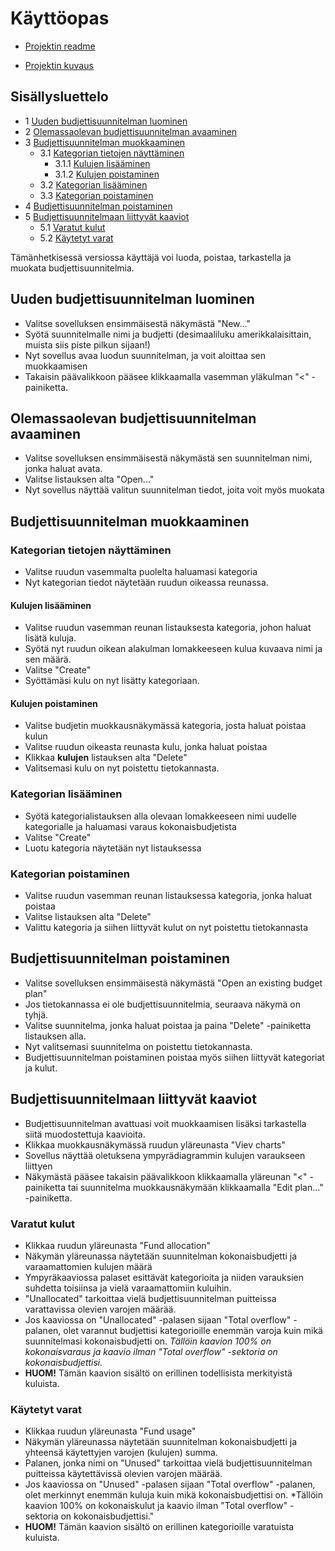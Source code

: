 # Käyttöopas
* [Projektin readme](https://github.com/otsha/otm-harjoitustyo/blob/master/README.md)

* [Projektin kuvaus](https://github.com/otsha/otm-harjoitustyo/blob/master/documentation/description.md)

## Sisällysluettelo
- 1 [Uuden budjettisuunnitelman luominen](#uuden-budjettisuunnitelman-luominen)
- 2 [Olemassaolevan budjettisuunnitelman avaaminen](#olemassaolevan-budjettisuunnitelman-avaaminen)
- 3 [Budjettisuunnitelman muokkaaminen](#budjettisuunnitelman-muokkaaminen)
  - 3.1 [Kategorian tietojen näyttäminen](#kategorian-tietojen-näyttäminen)
    - 3.1.1 [Kulujen lisääminen](#kulujen-lisääminen)
    - 3.1.2 [Kulujen poistaminen](#kulujen-poistaminen)
  - 3.2 [Kategorian lisääminen](#kategorian-lisääminen)
  - 3.3 [Kategorian poistaminen](#kategorian-poistaminen)
- 4 [Budjettisuunnitelman poistaminen](#budjettisuunnitelman-poistaminen)
- 5 [Budjettisuunnitelmaan liittyvät kaaviot](#budjettisuunnitelmaan-liittyvät-kaaviot)
  - 5.1 [Varatut kulut](#varatut-kulut)
  - 5.2 [Käytetyt varat](#käytetyt-varat)
  

Tämänhetkisessä versiossa käyttäjä voi luoda, poistaa, tarkastella ja muokata budjettisuunnitelmia.

## Uuden budjettisuunnitelman luominen
- Valitse sovelluksen ensimmäisestä näkymästä "New..."
- Syötä suunnitelmalle nimi ja budjetti (desimaaliluku amerikkalaisittain, muista siis piste pilkun sijaan!)
- Nyt sovellus avaa luodun suunnitelman, ja voit aloittaa sen muokkaamisen
- Takaisin päävalikkoon pääsee klikkaamalla vasemman yläkulman "<" -painiketta.

## Olemassaolevan budjettisuunnitelman avaaminen
- Valitse sovelluksen ensimmäisestä näkymästä sen suunnitelman nimi, jonka haluat avata.
- Valitse listauksen alta "Open..."
- Nyt sovellus näyttää valitun suunnitelman tiedot, joita voit myös muokata

## Budjettisuunnitelman muokkaaminen

### Kategorian tietojen näyttäminen
- Valitse ruudun vasemmalta puolelta haluamasi kategoria
- Nyt kategorian tiedot näytetään ruudun oikeassa reunassa.

#### Kulujen lisääminen
- Valitse ruudun vasemman reunan listauksesta kategoria, johon haluat lisätä kuluja.
- Syötä nyt ruudun oikean alakulman lomakkeeseen kulua kuvaava nimi ja sen määrä.
- Valitse "Create"
- Syöttämäsi kulu on nyt lisätty kategoriaan.

#### Kulujen poistaminen
- Valitse budjetin muokkausnäkymässä kategoria, josta haluat poistaa kulun
- Valitse ruudun oikeasta reunasta kulu, jonka haluat poistaa
- Klikkaa **kulujen** listauksen alta "Delete"
- Valitsemasi kulu on nyt poistettu tietokannasta.

### Kategorian lisääminen
- Syötä kategorialistauksen alla olevaan lomakkeeseen nimi uudelle kategorialle ja haluamasi varaus kokonaisbudjetista
- Valitse "Create"
- Luotu kategoria näytetään nyt listauksessa

### Kategorian poistaminen
- Valitse ruudun vasemman reunan listauksessa kategoria, jonka haluat poistaa
- Valitse listauksen alta "Delete"
- Valittu kategoria ja siihen liittyvät kulut on nyt poistettu tietokannasta

## Budjettisuunnitelman poistaminen
- Valitse sovelluksen ensimmäisestä näkymästä "Open an existing budget plan"
- Jos tietokannassa ei ole budjettisuunnitelmia, seuraava näkymä on tyhjä.
- Valitse suunnitelma, jonka haluat poistaa ja paina "Delete" -painiketta listauksen alla.
- Nyt valitsemasi suunnitelma on poistettu tietokannasta.
- Budjettisuunnitelman poistaminen poistaa myös siihen liittyvät kategoriat ja kulut.

## Budjettisuunnitelmaan liittyvät kaaviot
- Budjettisuunnitelman avattuasi voit muokkaamisen lisäksi tarkastella siitä muodostettuja kaavioita.
- Klikkaa muokkausnäkymässä ruudun yläreunasta "Viev charts"
- Sovellus näyttää oletuksena ympyrädiagrammin kulujen varaukseen liittyen
- Näkymästä pääsee takaisin päävalikkoon klikkaamalla yläreunan "<" -painiketta tai suunnitelma muokkausnäkymään klikkaamalla "Edit plan..." -painiketta.

### Varatut kulut
- Klikkaa ruudun yläreunasta "Fund allocation"
- Näkymän yläreunassa näytetään suunnitelman kokonaisbudjetti ja varaamattomien kulujen määrä
- Ympyräkaaviossa palaset esittävät kategorioita ja niiden varauksien suhdetta toisiinsa ja vielä varaamattomiin kuluihin.
- "Unallocated" tarkoittaa vielä budjettisuunnitelman puitteissa varattavissa olevien varojen määrää.
- Jos kaaviossa on "Unallocated" -palasen sijaan "Total overflow" -palanen, olet varannut budjettisi kategorioille enemmän varoja kuin mikä suunnitelmasi kokonaisbudjetti on. *Tällöin kaavion 100% on kokonaisvaraus ja kaavio ilman "Total overflow" -sektoria on kokonaisbudjettisi.*
- **HUOM!** Tämän kaavion sisältö on erillinen todellisista merkityistä kuluista.

### Käytetyt varat
- Klikkaa ruudun yläreunasta "Fund usage"
- Näkymän yläreunassa näytetään suunnitelman kokonaisbudjetti ja yhteensä käytettyjen varojen (kulujen) summa.
- Palanen, jonka nimi on "Unused" tarkoittaa vielä budjettisuunnitelman puitteissa käytettävissä olevien varojen määrää.
- Jos kaaviossa on "Unused" -palasen sijaan "Total overflow" -palanen, olet merkinnyt enemmän kuluja kuin mikä kokonaisbudjettisi on. *Tällöin kaavion 100% on kokonaiskulut ja kaavio ilman "Total overflow" -sektoria on kokonaisbudjettisi."
- **HUOM!** Tämän kaavion sisältö on erillinen kategorioille varatuista kuluista.
